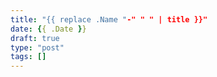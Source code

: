 ```yaml
---
title: "{{ replace .Name "-" " " | title }}"
date: {{ .Date }}
draft: true
type: "post"
tags: []
---
```

